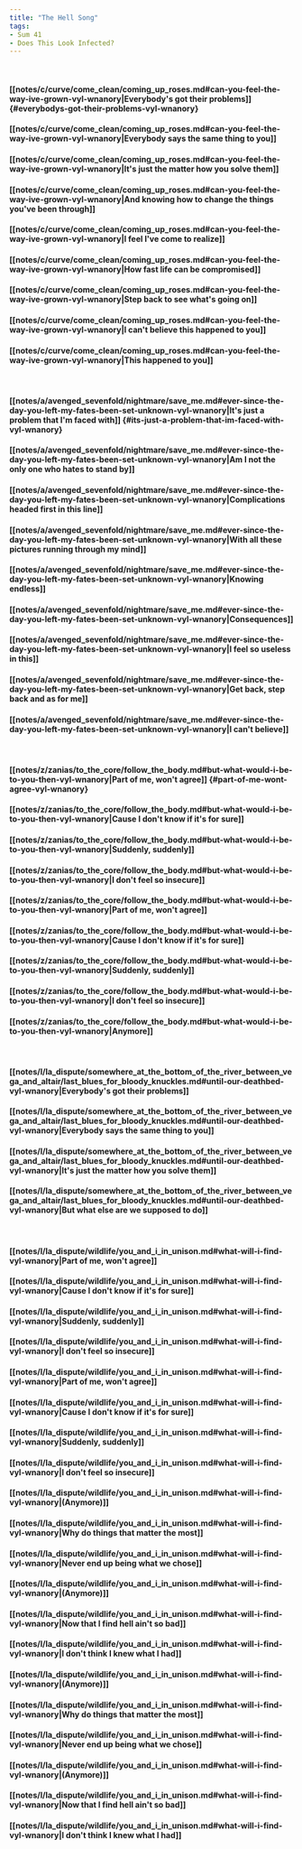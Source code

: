 ```yaml
---
title: "The Hell Song"
tags:
- Sum 41
- Does This Look Infected?
---
```

&nbsp;
#### [[notes/c/curve/come_clean/coming_up_roses.md#can-you-feel-the-way-ive-grown-vyl-wnanory|Everybody's got their problems]] {#everybodys-got-their-problems-vyl-wnanory}
#### [[notes/c/curve/come_clean/coming_up_roses.md#can-you-feel-the-way-ive-grown-vyl-wnanory|Everybody says the same thing to you]]
#### [[notes/c/curve/come_clean/coming_up_roses.md#can-you-feel-the-way-ive-grown-vyl-wnanory|It's just the matter how you solve them]]
#### [[notes/c/curve/come_clean/coming_up_roses.md#can-you-feel-the-way-ive-grown-vyl-wnanory|And knowing how to change the things you've been through]]
#### [[notes/c/curve/come_clean/coming_up_roses.md#can-you-feel-the-way-ive-grown-vyl-wnanory|I feel I've come to realize]]
#### [[notes/c/curve/come_clean/coming_up_roses.md#can-you-feel-the-way-ive-grown-vyl-wnanory|How fast life can be compromised]]
#### [[notes/c/curve/come_clean/coming_up_roses.md#can-you-feel-the-way-ive-grown-vyl-wnanory|Step back to see what's going on]]
#### [[notes/c/curve/come_clean/coming_up_roses.md#can-you-feel-the-way-ive-grown-vyl-wnanory|I can't believe this happened to you]]
#### [[notes/c/curve/come_clean/coming_up_roses.md#can-you-feel-the-way-ive-grown-vyl-wnanory|This happened to you]]
&nbsp;
#### [[notes/a/avenged_sevenfold/nightmare/save_me.md#ever-since-the-day-you-left-my-fates-been-set-unknown-vyl-wnanory|It's just a problem that I'm faced with]] {#its-just-a-problem-that-im-faced-with-vyl-wnanory}
#### [[notes/a/avenged_sevenfold/nightmare/save_me.md#ever-since-the-day-you-left-my-fates-been-set-unknown-vyl-wnanory|Am I not the only one who hates to stand by]]
#### [[notes/a/avenged_sevenfold/nightmare/save_me.md#ever-since-the-day-you-left-my-fates-been-set-unknown-vyl-wnanory|Complications headed first in this line]]
#### [[notes/a/avenged_sevenfold/nightmare/save_me.md#ever-since-the-day-you-left-my-fates-been-set-unknown-vyl-wnanory|With all these pictures running through my mind]]
#### [[notes/a/avenged_sevenfold/nightmare/save_me.md#ever-since-the-day-you-left-my-fates-been-set-unknown-vyl-wnanory|Knowing endless]]
#### [[notes/a/avenged_sevenfold/nightmare/save_me.md#ever-since-the-day-you-left-my-fates-been-set-unknown-vyl-wnanory|Consequences]]
#### [[notes/a/avenged_sevenfold/nightmare/save_me.md#ever-since-the-day-you-left-my-fates-been-set-unknown-vyl-wnanory|I feel so useless in this]]
#### [[notes/a/avenged_sevenfold/nightmare/save_me.md#ever-since-the-day-you-left-my-fates-been-set-unknown-vyl-wnanory|Get back, step back and as for me]]
#### [[notes/a/avenged_sevenfold/nightmare/save_me.md#ever-since-the-day-you-left-my-fates-been-set-unknown-vyl-wnanory|I can't believe]]
&nbsp;
#### [[notes/z/zanias/to_the_core/follow_the_body.md#but-what-would-i-be-to-you-then-vyl-wnanory|Part of me, won't agree]] {#part-of-me-wont-agree-vyl-wnanory}
#### [[notes/z/zanias/to_the_core/follow_the_body.md#but-what-would-i-be-to-you-then-vyl-wnanory|Cause I don't know if it's for sure]]
#### [[notes/z/zanias/to_the_core/follow_the_body.md#but-what-would-i-be-to-you-then-vyl-wnanory|Suddenly, suddenly]]
#### [[notes/z/zanias/to_the_core/follow_the_body.md#but-what-would-i-be-to-you-then-vyl-wnanory|I don't feel so insecure]]
#### [[notes/z/zanias/to_the_core/follow_the_body.md#but-what-would-i-be-to-you-then-vyl-wnanory|Part of me, won't agree]]
#### [[notes/z/zanias/to_the_core/follow_the_body.md#but-what-would-i-be-to-you-then-vyl-wnanory|Cause I don't know if it's for sure]]
#### [[notes/z/zanias/to_the_core/follow_the_body.md#but-what-would-i-be-to-you-then-vyl-wnanory|Suddenly, suddenly]]
#### [[notes/z/zanias/to_the_core/follow_the_body.md#but-what-would-i-be-to-you-then-vyl-wnanory|I don't feel so insecure]]
#### [[notes/z/zanias/to_the_core/follow_the_body.md#but-what-would-i-be-to-you-then-vyl-wnanory|Anymore]]
&nbsp;
#### [[notes/l/la_dispute/somewhere_at_the_bottom_of_the_river_between_vega_and_altair/last_blues_for_bloody_knuckles.md#until-our-deathbed-vyl-wnanory|Everybody's got their problems]]
#### [[notes/l/la_dispute/somewhere_at_the_bottom_of_the_river_between_vega_and_altair/last_blues_for_bloody_knuckles.md#until-our-deathbed-vyl-wnanory|Everybody says the same thing to you]]
#### [[notes/l/la_dispute/somewhere_at_the_bottom_of_the_river_between_vega_and_altair/last_blues_for_bloody_knuckles.md#until-our-deathbed-vyl-wnanory|It's just the matter how you solve them]]
#### [[notes/l/la_dispute/somewhere_at_the_bottom_of_the_river_between_vega_and_altair/last_blues_for_bloody_knuckles.md#until-our-deathbed-vyl-wnanory|But what else are we supposed to do]]
&nbsp;
#### [[notes/l/la_dispute/wildlife/you_and_i_in_unison.md#what-will-i-find-vyl-wnanory|Part of me, won't agree]]
#### [[notes/l/la_dispute/wildlife/you_and_i_in_unison.md#what-will-i-find-vyl-wnanory|Cause I don't know if it's for sure]]
#### [[notes/l/la_dispute/wildlife/you_and_i_in_unison.md#what-will-i-find-vyl-wnanory|Suddenly, suddenly]]
#### [[notes/l/la_dispute/wildlife/you_and_i_in_unison.md#what-will-i-find-vyl-wnanory|I don't feel so insecure]]
#### [[notes/l/la_dispute/wildlife/you_and_i_in_unison.md#what-will-i-find-vyl-wnanory|Part of me, won't agree]]
#### [[notes/l/la_dispute/wildlife/you_and_i_in_unison.md#what-will-i-find-vyl-wnanory|Cause I don't know if it's for sure]]
#### [[notes/l/la_dispute/wildlife/you_and_i_in_unison.md#what-will-i-find-vyl-wnanory|Suddenly, suddenly]]
#### [[notes/l/la_dispute/wildlife/you_and_i_in_unison.md#what-will-i-find-vyl-wnanory|I don't feel so insecure]]
#### [[notes/l/la_dispute/wildlife/you_and_i_in_unison.md#what-will-i-find-vyl-wnanory|(Anymore)]]
#### [[notes/l/la_dispute/wildlife/you_and_i_in_unison.md#what-will-i-find-vyl-wnanory|Why do things that matter the most]]
#### [[notes/l/la_dispute/wildlife/you_and_i_in_unison.md#what-will-i-find-vyl-wnanory|Never end up being what we chose]]
#### [[notes/l/la_dispute/wildlife/you_and_i_in_unison.md#what-will-i-find-vyl-wnanory|(Anymore)]]
#### [[notes/l/la_dispute/wildlife/you_and_i_in_unison.md#what-will-i-find-vyl-wnanory|Now that I find hell ain't so bad]]
#### [[notes/l/la_dispute/wildlife/you_and_i_in_unison.md#what-will-i-find-vyl-wnanory|I don't think I knew what I had]]
#### [[notes/l/la_dispute/wildlife/you_and_i_in_unison.md#what-will-i-find-vyl-wnanory|(Anymore)]]
#### [[notes/l/la_dispute/wildlife/you_and_i_in_unison.md#what-will-i-find-vyl-wnanory|Why do things that matter the most]]
#### [[notes/l/la_dispute/wildlife/you_and_i_in_unison.md#what-will-i-find-vyl-wnanory|Never end up being what we chose]]
#### [[notes/l/la_dispute/wildlife/you_and_i_in_unison.md#what-will-i-find-vyl-wnanory|(Anymore)]]
#### [[notes/l/la_dispute/wildlife/you_and_i_in_unison.md#what-will-i-find-vyl-wnanory|Now that I find hell ain't so bad]]
#### [[notes/l/la_dispute/wildlife/you_and_i_in_unison.md#what-will-i-find-vyl-wnanory|I don't think I knew what I had]]

